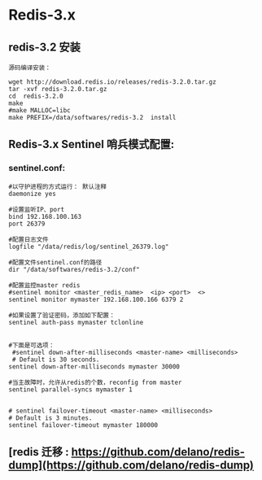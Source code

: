 # Redis-3.x

## redis-3.2 安装

    源码编译安装：
    
    wget http://download.redis.io/releases/redis-3.2.0.tar.gz
    tar -xvf redis-3.2.0.tar.gz
    cd  redis-3.2.0
    make
    #make MALLOC=libc
    make PREFIX=/data/softwares/redis-3.2  install

## Redis-3.x  Sentinel 哨兵模式配置:

### sentinel.conf:

    #以守护进程的方式运行： 默认注释
    daemonize yes

    #设置监听IP、port
    bind 192.168.100.163
    port 26379

    #配置日志文件
    logfile "/data/redis/log/sentinel_26379.log"

    #配置文件sentinel.conf的路径
    dir "/data/softwares/redis-3.2/conf"

    #配置监控master redis 
    #sentinel monitor <master_redis_name>  <ip> <port>  <>
    sentinel monitor mymaster 192.168.100.166 6379 2

    #如果设置了验证密码，添加如下配置：
    sentinel auth-pass mymaster tclonline


    #下面是可选项：
     #sentinel down-after-milliseconds <master-name> <milliseconds>
     # Default is 30 seconds.
    sentinel down-after-milliseconds mymaster 30000

    #当主故障时，允许从redis的个数，reconfig from master
    sentinel parallel-syncs mymaster 1


    # sentinel failover-timeout <master-name> <milliseconds>
    # Default is 3 minutes.
    sentinel failover-timeout mymaster 180000

## [redis 迁移 : https://github.com/delano/redis-dump](https://github.com/delano/redis-dump)
